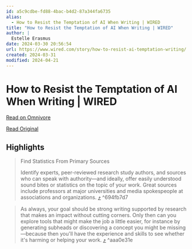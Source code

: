 ```yaml
---
id: a5c9cdbe-fd88-4bac-b4d2-87a344fa6735
alias:
  - How to Resist the Temptation of AI When Writing | WIRED
title: "How to Resist the Temptation of AI When Writing | WIRED"
author: |
  Estelle Erasmus
date: 2024-03-30 20:56:54
url: https://www.wired.com/story/how-to-resist-ai-temptation-writing/
created: 2024-03-31
modified: 2024-04-21
---
```


# How to Resist the Temptation of AI When Writing | WIRED

[Read on Omnivore](https://omnivore.app/me/how-to-resist-the-temptation-of-ai-when-writing-wired-18e9126aa9a)

[Read Original](https://www.wired.com/story/how-to-resist-ai-temptation-writing/)

## Highlights

> Find Statistics From Primary Sources
> 
> Identify experts, peer-reviewed research study authors, and sources who can speak with authority—and ideally, offer easily understood sound bites or statistics on the topic of your work. Great sources include professors at major universities and media spokespeople at associations and organizations. [⤴️](https://omnivore.app/me/how-to-resist-the-temptation-of-ai-when-writing-wired-18e9126aa9a#694fb7d7-aacc-492f-a3d8-978516c8b1f3)  ^694fb7d7

> As always, your goal should be strong writing supported by research that makes an impact without cutting corners. Only then can you explore tools that might make the job a little easier, for instance by generating subheads or discovering a concept you might be missing—because then you'll have the experience and skills to see whether it's harming or helping your work. [⤴️](https://omnivore.app/me/how-to-resist-the-temptation-of-ai-when-writing-wired-18e9126aa9a#aaa0e31e-3b4b-4584-b1ad-9ab14e032b93)  ^aaa0e31e

